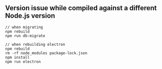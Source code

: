 ## Version issue while compiled against a different Node.js version

```
// when migrating
npm rebuild
npm run db:migrate

// when rebuilding electron
npm rebuild
rm -rf node_modules package-lock.json
npm install
npm run electron
```